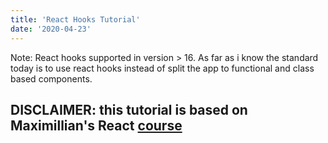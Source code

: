 ```yaml
---
title: 'React Hooks Tutorial'
date: '2020-04-23'
---
```


Note: React hooks supported in version > 16.
As far as i know the standard today is to use react hooks instead of split the app to functional and class based components.

DISCLAIMER: this tutorial is based on Maximillian's React [course](https://www.udemy.com/course/react-the-complete-guide-incl-redux/l)
----------------------------------------------------------------
